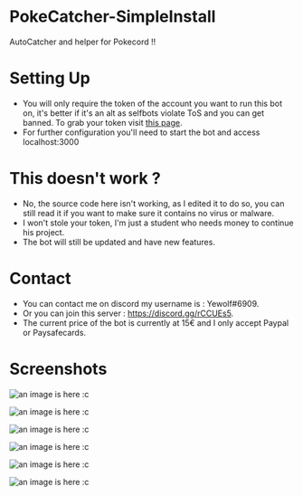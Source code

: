 # PokeCatcher-SimpleInstall
AutoCatcher and helper for Pokecord !!

# Setting Up

- You will only require the token of the account you want to run this bot on, it's better if it's an alt as selfbots violate ToS and you can get banned. To grab your token visit [this page](https://github.com/TheRacingLion/Discord-SelfBot/wiki/Discord-Token-Tutorial).
- For further configuration you'll need to start the bot and access localhost:3000

# This doesn't work ?

- No, the source code here isn't working, as I edited it to do so, you can still read it if you want to make sure it contains no virus or malware.
- I won't stole your token, I'm just a student who needs money to continue his project.
- The bot will still be updated and have new features.

# Contact

- You can contact me on discord my username is : Yewolf#6909.
- Or you can join this server : https://discord.gg/rCCUEs5.
- The current price of the bot is currently at 15€ and I only accept Paypal or Paysafecards.

# Screenshots

![an image is here :c](https://raw.githubusercontent.com/smagghetristan/PokeCatcher-SimpleInstall/master/Screen5.png)

![an image is here :c](https://raw.githubusercontent.com/smagghetristan/PokeCatcher-SimpleInstall/master/Screen6.png)

![an image is here :c](https://raw.githubusercontent.com/smagghetristan/PokeCatcher-SimpleInstall/master/Screen1.png)

![an image is here :c](https://raw.githubusercontent.com/smagghetristan/PokeCatcher-SimpleInstall/master/Screen2.png)

![an image is here :c](https://raw.githubusercontent.com/smagghetristan/PokeCatcher-SimpleInstall/master/Screen3.png)

![an image is here :c](https://raw.githubusercontent.com/smagghetristan/PokeCatcher-SimpleInstall/master/Screen4.png)

